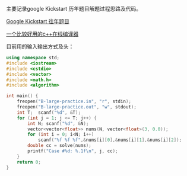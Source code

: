 主要记录google Kickstart 历年题目解题过程思路及代码。

[Google Kickstart 往年题目](https://code.google.com/codejam/past-contests#kickstart)

[一个比较好用的c++在线编译器](https://www.shucunwang.com/RunCode/cpp/)

目前用的输入输出方式及头：
```c++
using namespace std;
#include <iostream>
#include <cstdio>
#include <vector>
#include <math.h>
#include <algorithm>

int main() {
	freopen("B-large-practice.in", "r", stdin);
	freopen("B-large-practice.out", "w", stdout);
	int T; 	scanf("%d", &T);
	for (int j = 1; j <= T; j++) {
		int N; scanf("%d", &N);
		vector<vector<float>> nums(N, vector<float>(3, 0.0));
		for (int i = 0; i<N; i++)
			scanf("%f %f %f",&nums[i][0],&nums[i][1],&nums[i][2]);
		double cc = solve(nums);
		printf("Case #%d: %.1f\n", j, cc);
	}
	return 0;
}
```